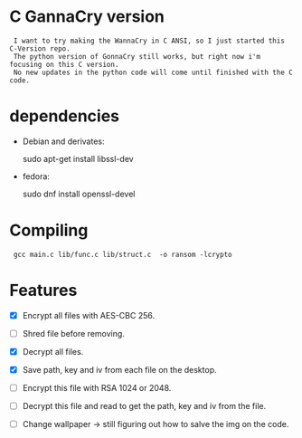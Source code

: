 # C GannaCry version
     
     I want to try making the WannaCry in C ANSI, so I just started this C-Version repo.
     The python version of GonnaCry still works, but right now i'm focusing on this C version.
     No new updates in the python code will come until finished with the C code.
     
     
# dependencies

- Debian and derivates:

     sudo apt-get install libssl-dev

- fedora:

     sudo dnf install openssl-devel

# Compiling
     
     gcc main.c lib/func.c lib/struct.c  -o ransom -lcrypto 

# Features

- [x] Encrypt all files with AES-CBC 256.
  
- [ ] Shred file before removing.
  
- [x] Decrypt all files.
  
- [x] Save path, key and iv from each file on the desktop.
  
- [ ] Encrypt this file with RSA 1024 or 2048.
  
- [ ] Decrypt this file and read to get the path, key and iv from the file.
  
- [ ] Change wallpaper -> still figuring out how to salve the img on the code.
